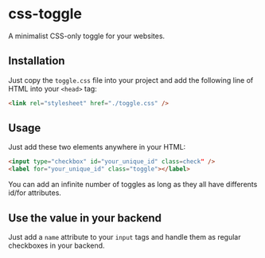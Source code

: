 # css-toggle
A minimalist CSS-only toggle for your websites.

## Installation

Just copy the `toggle.css` file into your project and add the following line of HTML into your `<head>` tag:

```html
<link rel="stylesheet" href="./toggle.css" />
```

## Usage

Just add these two elements anywhere in your HTML:

```html
<input type="checkbox" id="your_unique_id" class=check" />
<label for="your_unique_id" class="toggle"></label>
```

You can add an infinite number of toggles as long as they all have differents id/for attributes.

## Use the value in your backend

Just add a `name` attribute to your `input` tags and handle them as regular checkboxes in your backend.
